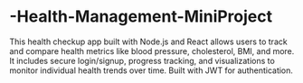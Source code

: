 # -Health-Management-MiniProject
This health checkup app built with Node.js and React allows users to track and compare health metrics like blood pressure, cholesterol, BMI, and more. It includes secure login/signup, progress tracking, and visualizations to monitor individual health trends over time. Built with JWT for authentication.
